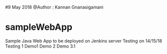 #9 May 2018 @Author : Kannan Gnanasigamani
# sampleWebApp
Sample Java Web App to be deployed on Jenkins server
Testing on 14/15/18
Testing 1
Demo1
Demo 2
Demo 3.1
